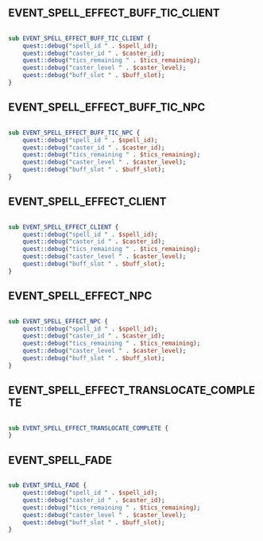 ## EVENT_SPELL_EFFECT_BUFF_TIC_CLIENT

``` perl

sub EVENT_SPELL_EFFECT_BUFF_TIC_CLIENT {
	quest::debug("spell_id " . $spell_id);
	quest::debug("caster_id " . $caster_id);
	quest::debug("tics_remaining " . $tics_remaining);
	quest::debug("caster_level " . $caster_level);
	quest::debug("buff_slot " . $buff_slot);
}
```
## EVENT_SPELL_EFFECT_BUFF_TIC_NPC

``` perl

sub EVENT_SPELL_EFFECT_BUFF_TIC_NPC {
	quest::debug("spell_id " . $spell_id);
	quest::debug("caster_id " . $caster_id);
	quest::debug("tics_remaining " . $tics_remaining);
	quest::debug("caster_level " . $caster_level);
	quest::debug("buff_slot " . $buff_slot);
}
```
## EVENT_SPELL_EFFECT_CLIENT

``` perl

sub EVENT_SPELL_EFFECT_CLIENT {
	quest::debug("spell_id " . $spell_id);
	quest::debug("caster_id " . $caster_id);
	quest::debug("tics_remaining " . $tics_remaining);
	quest::debug("caster_level " . $caster_level);
	quest::debug("buff_slot " . $buff_slot);
}
```
## EVENT_SPELL_EFFECT_NPC

``` perl

sub EVENT_SPELL_EFFECT_NPC {
	quest::debug("spell_id " . $spell_id);
	quest::debug("caster_id " . $caster_id);
	quest::debug("tics_remaining " . $tics_remaining);
	quest::debug("caster_level " . $caster_level);
	quest::debug("buff_slot " . $buff_slot);
}
```
## EVENT_SPELL_EFFECT_TRANSLOCATE_COMPLETE

``` perl

sub EVENT_SPELL_EFFECT_TRANSLOCATE_COMPLETE {
}
```
## EVENT_SPELL_FADE

``` perl

sub EVENT_SPELL_FADE {
	quest::debug("spell_id " . $spell_id);
	quest::debug("caster_id " . $caster_id);
	quest::debug("tics_remaining " . $tics_remaining);
	quest::debug("caster_level " . $caster_level);
	quest::debug("buff_slot " . $buff_slot);
}
```
